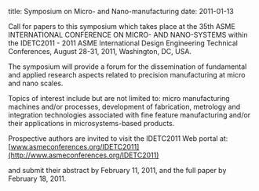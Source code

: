 title: Symposium on Micro- and Nano-manufacturing 
date: 2011-01-13 

Call for papers to this symposium which takes place at the 35th ASME INTERNATIONAL CONFERENCE ON  MICRO- AND  NANO-SYSTEMS within the IDETC2011 - 2011 ASME International Design Engineering Technical Conferences, August 28-31, 2011, Washington, DC, USA.
<!--break-->
The symposium will provide a forum for the dissemination of fundamental and applied research aspects  related to precision manufacturing at micro and nano scales.  

Topics of interest include but are not limited to: micro manufacturing machines and/or processes,
development of fabrication, metrology and integration technologies associated with fine feature manufacturing and/or their applications in microsystems-based products.  
   
Prospective authors are invited to visit the IDETC2011 Web portal at: [www.asmeconferences.org/IDETC2011](http://www.asmeconferences.org/IDETC2011) 

and submit their abstract by February 11, 2011, and the full paper by February 18, 2011.